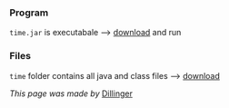 ### Program
`time.jar` is executabale --> [download](https://github.com/maeyler/ClockMaker/blob/master/time.jar?raw=true) and run

### Files
`time` folder contains all java and class files --> [download](https://github.com/maeyler/ClockMaker/archive/master.zip)

*This page was made by* [Dillinger](http://dillinger.io/)
